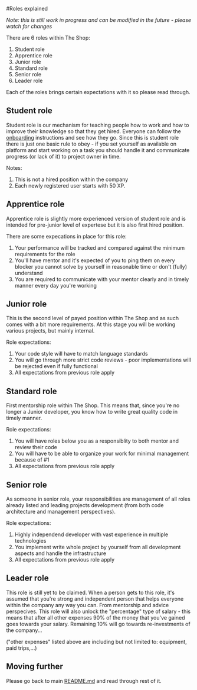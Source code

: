 #Roles explained

*Note: this is still work in progress and can be modified in the future - please watch for changes*

There are 6 roles within The Shop:
  1. Student role
  2. Apprentice role
  3. Junior role
  4. Standard role
  5. Senior role
  6. Leader role

Each of the roles brings certain expectations with it so please read through.

## Student role
Student role is our mechanism for teaching people how to work and how to improve their knowledge so that they get hired. Everyone can follow the [onboarding](onboarding.md) instructions and see how they go. Since this is student role there is just one basic rule to obey - if you set yourself as available on platform and start working on a task you should handle it and communicate progress (or lack of it) to project owner in time. 

Notes: 

1. This is not a hired position within the company
2. Each newly registered user starts with 50 XP.

## Apprentice role
Apprentice role is slightly more experienced version of student role and is intended for pre-junior level of expertese but it is also first hired position.

There are some expecations in place for this role:

1. Your performance will be tracked and compared against the minimum requirements for the role
2. You'll have mentor and it's expected of you to ping them on every blocker you cannot solve by yourself in reasonable time or don't (fully) understand
3. You are required to communicate with your mentor clearly and in timely manner every day you're working

## Junior role
This is the second level of payed position within The Shop and as such comes with a bit more requirements. At this stage you will be working various projects, but mainly internal. 

Role expectations:

1. Your code style will have to match language standards
2. You will go through more strict code reviews - poor implementations will be rejected even if fully functional
3. All expectations from previous role apply

## Standard role
First mentorship role within The Shop. This means that, since you're no longer a Junior developer, you know how to write great quality code in timely manner.

Role expectations:

1. You will have roles below you as a responsiblity to both mentor and review their code
2. You will have to be able to organize your work for minimal management because of #1
3. All expectations from previous role apply

## Senior role
As someone in senior role, your responsibilities are management of all roles already listed and leading projects development
(from both code architecture and management perspectives).

Role expectations:

1. Highly independend developer with vast experience in multiple technologies
2. You implement write whole project by yourself from all development aspects and handle the infrastructure
3. All expectations from previous role apply

## Leader role
This role is still yet to be claimed. When a person gets to this role, it's assumed that you're strong and independent person that helps everyone within the company any way you can. From mentorship and advice perspecives. This role will also unlock the "percentage" type of salary - this means that after all other expenses 90% of the money that you've gained goes towards your salary. Remaining 10% will go towards re-investments of the company...

("other expenses" listed above are including but not limited to: equipment, paid trips,...)

## Moving further
Please go back to main [README.md](README.md) and read through rest of it.
